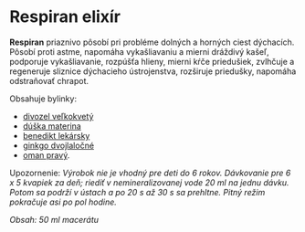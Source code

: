 Respiran elixír
===============

**Respiran** priaznivo pôsobí pri probléme dolných a horných ciest dýchacích.
Pôsobí proti astme, napomáha vykašliavaniu a mierni dráždivý kašeľ, podporuje
vykašliavanie, rozpúšťa hlieny, mierni kŕče priedušiek, zvlhčuje a regeneruje
sliznice dýchacieho ústrojenstva, rozširuje priedušky, napomáha odstraňovať
chrapot.

Obsahuje bylinky:

* [divozel veľkokvetý](/sip/bylinky/divozel-velkokvety/)
* [dúška materina](/sip/bylinky/duska-materina/)
* [benedikt lekársky](/sip/bylinky/benedikt-lekarsky/)
* [ginkgo dvojlaločné](/sip/bylinky/ginkgo-dvojlalocne/)
* [oman pravý](/sip/bylinky/oman-pravy/).

Upozornenie: *Výrobok nie je vhodný pre deti do 6 rokov. Dávkovanie pre 6 x 5
kvapiek za deň; riediť v nemineralizovanej vode 20 ml na jednu dávku. Potom sa
podrží v ústach a po 20 s až 30 s sa prehltne. Pitný režim pokračuje asi po pol
hodine.*

*Obsah: 50 ml macerátu*


